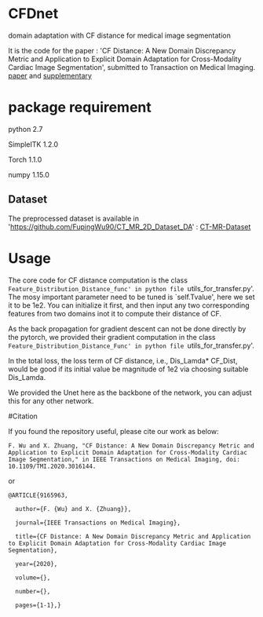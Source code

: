 # CFDnet
domain adaptation with CF distance for medical image segmentation

It is the code for the paper : 'CF Distance: A New Domain Discrepancy Metric and Application to Explicit Domain Adaptation for Cross-Modality Cardiac Image Segmentation', submitted to Transaction on Medical Imaging. [paper](https://ieeexplore.ieee.org/document/9165963) and [supplementary](https://ieeexplore.ieee.org/document/9165963/media#media)

# package requirement
python 2.7

SimpleITK 1.2.0

Torch 1.1.0

numpy 1.15.0

## Dataset
The preprocessed dataset is available in 'https://github.com/FupingWu90/CT_MR_2D_Dataset_DA' : [CT-MR-Dataset](https://github.com/FupingWu90/CT_MR_2D_Dataset_DA)

# Usage
The core code for CF distance computation is the class `Feature_Distribution_Distance_func' in python file `utils_for_transfer.py'. The mosy important parameter need to be tuned is `self.Tvalue', here we set it to be 1e2. 
You can initialize it first, and then input any two corresponding features from two domains inot it to compute their distance of CF.

As the back propagation for gradient descent can not be done directly by the pytorch, we provided their gradient computation in the class `Feature_Distribution_Distance_Func' in python file `utils_for_transfer.py'. 

In the total loss, the loss term of CF distance, i.e., Dis_Lamda* CF_Dist, would be good if its initial value be magnitude of 1e2 via choosing suitable Dis_Lamda.

We provided the Unet here as the backbone of the network, you can adjust this for any other network.


#Citation

If you found the repository useful, please cite our work as below:

```
F. Wu and X. Zhuang, "CF Distance: A New Domain Discrepancy Metric and Application to Explicit Domain Adaptation for Cross-Modality Cardiac Image Segmentation," in IEEE Transactions on Medical Imaging, doi: 10.1109/TMI.2020.3016144.
```
or
```
@ARTICLE{9165963,

  author={F. {Wu} and X. {Zhuang}},

  journal={IEEE Transactions on Medical Imaging}, 

  title={CF Distance: A New Domain Discrepancy Metric and Application to Explicit Domain Adaptation for Cross-Modality Cardiac Image Segmentation}, 

  year={2020},

  volume={},

  number={},

  pages={1-1},}
```
